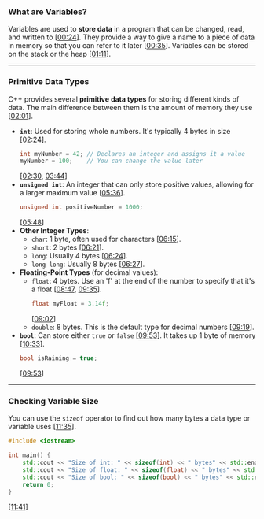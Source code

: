 ### What are Variables?

Variables are used to **store data** in a program that can be changed, read, and written to \[[00:24](http://www.youtube.com/watch?v=zB9RI8_wExo&t=24)\]. They provide a way to give a name to a piece of data in memory so that you can refer to it later \[[00:35](http://www.youtube.com/watch?v=zB9RI8_wExo&t=35)\]. Variables can be stored on the stack or the heap \[[01:11](http://www.youtube.com/watch?v=zB9RI8_wExo&t=71)\].

-----

### Primitive Data Types

C++ provides several **primitive data types** for storing different kinds of data. The main difference between them is the amount of memory they use \[[02:01](http://www.youtube.com/watch?v=zB9RI8_wExo&t=121)\].

  * **`int`**: Used for storing whole numbers. It's typically 4 bytes in size \[[02:24](http://www.youtube.com/watch?v=zB9RI8_wExo&t=144)\].
    ```cpp
    int myNumber = 42; // Declares an integer and assigns it a value
    myNumber = 100;    // You can change the value later
    ```
    \[[02:30](http://www.youtube.com/watch?v=zB9RI8_wExo&t=150), [03:44](http://www.youtube.com/watch?v=zB9RI8_wExo&t=224)\]
  * **`unsigned int`**: An integer that can only store positive values, allowing for a larger maximum value \[[05:36](http://www.youtube.com/watch?v=zB9RI8_wExo&t=336)\].
    ```cpp
    unsigned int positiveNumber = 1000;
    ```
    \[[05:48](http://www.youtube.com/watch?v=zB9RI8_wExo&t=348)\]
  * **Other Integer Types**:
      * `char`: 1 byte, often used for characters \[[06:15](http://www.youtube.com/watch?v=zB9RI8_wExo&t=375)\].
      * `short`: 2 bytes \[[06:21](http://www.youtube.com/watch?v=zB9RI8_wExo&t=381)\].
      * `long`: Usually 4 bytes \[[06:24](http://www.youtube.com/watch?v=zB9RI8_wExo&t=384)\].
      * `long long`: Usually 8 bytes \[[06:27](http://www.youtube.com/watch?v=zB9RI8_wExo&t=387)\].
  * **Floating-Point Types** (for decimal values):
      * `float`: 4 bytes. Use an 'f' at the end of the number to specify that it's a float \[[08:47](http://www.youtube.com/watch?v=zB9RI8_wExo&t=527), [09:35](http://www.youtube.com/watch?v=zB9RI8_wExo&t=575)\].
        ```cpp
        float myFloat = 3.14f;
        ```
        \[[09:02](http://www.youtube.com/watch?v=zB9RI8_wExo&t=542)\]
      * `double`: 8 bytes. This is the default type for decimal numbers \[[09:19](http://www.youtube.com/watch?v=zB9RI8_wExo&t=559)\].
  * **`bool`**: Can store either `true` or `false` \[[09:53](http://www.youtube.com/watch?v=zB9RI8_wExo&t=593)\]. It takes up 1 byte of memory \[[10:33](http://www.youtube.com/watch?v=zB9RI8_wExo&t=633)\].
    ```cpp
    bool isRaining = true;
    ```
    \[[09:53](http://www.youtube.com/watch?v=zB9RI8_wExo&t=593)\]

-----

### Checking Variable Size

You can use the `sizeof` operator to find out how many bytes a data type or variable uses \[[11:35](http://www.youtube.com/watch?v=zB9RI8_wExo&t=695)\].

```cpp
#include <iostream>

int main() {
    std::cout << "Size of int: " << sizeof(int) << " bytes" << std::endl;
    std::cout << "Size of float: " << sizeof(float) << " bytes" << std::endl;
    std::cout << "Size of bool: " << sizeof(bool) << " bytes" << std::endl;
    return 0;
}
```

\[[11:41](http://www.youtube.com/watch?v=zB9RI8_wExo&t=701)\]
